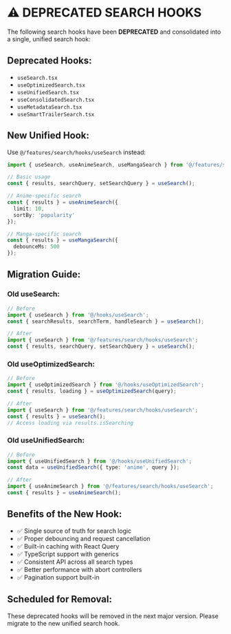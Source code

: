 # ⚠️ DEPRECATED SEARCH HOOKS

The following search hooks have been **DEPRECATED** and consolidated into a single, unified search hook:

## Deprecated Hooks:
- `useSearch.tsx` 
- `useOptimizedSearch.tsx`
- `useUnifiedSearch.tsx`
- `useConsolidatedSearch.tsx`
- `useMetadataSearch.tsx`
- `useSmartTrailerSearch.tsx`

## New Unified Hook:
Use `@/features/search/hooks/useSearch` instead:

```typescript
import { useSearch, useAnimeSearch, useMangaSearch } from '@/features/search/hooks/useSearch';

// Basic usage
const { results, searchQuery, setSearchQuery } = useSearch();

// Anime-specific search
const { results } = useAnimeSearch({ 
  limit: 10,
  sortBy: 'popularity' 
});

// Manga-specific search
const { results } = useMangaSearch({
  debounceMs: 500
});
```

## Migration Guide:

### Old useSearch:
```typescript
// Before
import { useSearch } from '@/hooks/useSearch';
const { searchResults, searchTerm, handleSearch } = useSearch();

// After
import { useSearch } from '@/features/search/hooks/useSearch';
const { results, searchQuery, setSearchQuery } = useSearch();
```

### Old useOptimizedSearch:
```typescript
// Before
import { useOptimizedSearch } from '@/hooks/useOptimizedSearch';
const { results, loading } = useOptimizedSearch(query);

// After
import { useSearch } from '@/features/search/hooks/useSearch';
const { results } = useSearch();
// Access loading via results.isSearching
```

### Old useUnifiedSearch:
```typescript
// Before
import { useUnifiedSearch } from '@/hooks/useUnifiedSearch';
const data = useUnifiedSearch({ type: 'anime', query });

// After
import { useAnimeSearch } from '@/features/search/hooks/useSearch';
const { results } = useAnimeSearch();
```

## Benefits of the New Hook:
- ✅ Single source of truth for search logic
- ✅ Proper debouncing and request cancellation
- ✅ Built-in caching with React Query
- ✅ TypeScript support with generics
- ✅ Consistent API across all search types
- ✅ Better performance with abort controllers
- ✅ Pagination support built-in

## Scheduled for Removal:
These deprecated hooks will be removed in the next major version. Please migrate to the new unified search hook.